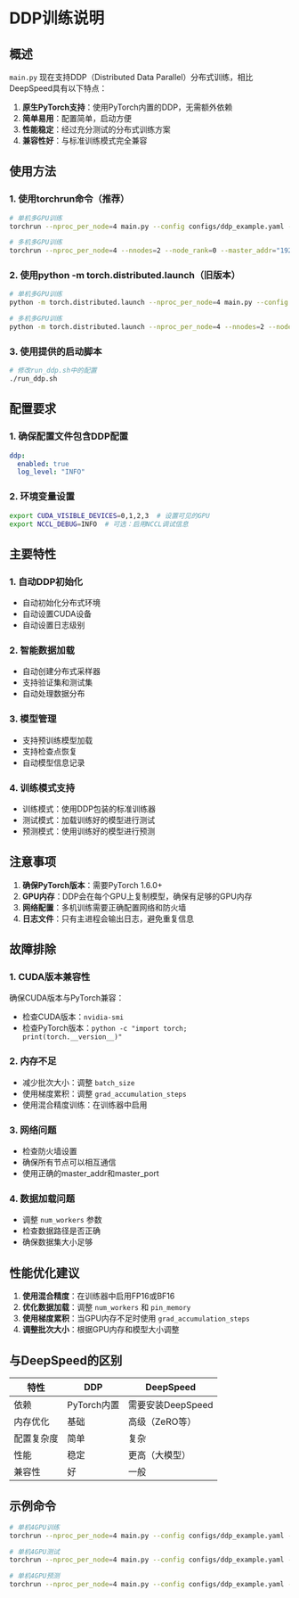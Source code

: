 # DDP训练说明

## 概述

`main.py` 现在支持DDP（Distributed Data Parallel）分布式训练，相比DeepSpeed具有以下特点：

1. **原生PyTorch支持**：使用PyTorch内置的DDP，无需额外依赖
2. **简单易用**：配置简单，启动方便
3. **性能稳定**：经过充分测试的分布式训练方案
4. **兼容性好**：与标准训练模式完全兼容

## 使用方法

### 1. 使用torchrun命令（推荐）

```bash
# 单机多GPU训练
torchrun --nproc_per_node=4 main.py --config configs/ddp_example.yaml --task train

# 多机多GPU训练
torchrun --nproc_per_node=4 --nnodes=2 --node_rank=0 --master_addr="192.168.1.100" --master_port=29500 main.py --config configs/ddp_example.yaml --task train
```

### 2. 使用python -m torch.distributed.launch（旧版本）

```bash
# 单机多GPU训练
python -m torch.distributed.launch --nproc_per_node=4 main.py --config configs/ddp_example.yaml --task train

# 多机多GPU训练
python -m torch.distributed.launch --nproc_per_node=4 --nnodes=2 --node_rank=0 --master_addr="192.168.1.100" --master_port=29500 main.py --config configs/ddp_example.yaml --task train
```

### 3. 使用提供的启动脚本

```bash
# 修改run_ddp.sh中的配置
./run_ddp.sh
```

## 配置要求

### 1. 确保配置文件包含DDP配置

```yaml
ddp:
  enabled: true
  log_level: "INFO"
```

### 2. 环境变量设置

```bash
export CUDA_VISIBLE_DEVICES=0,1,2,3  # 设置可见的GPU
export NCCL_DEBUG=INFO  # 可选：启用NCCL调试信息
```

## 主要特性

### 1. 自动DDP初始化
- 自动初始化分布式环境
- 自动设置CUDA设备
- 自动设置日志级别

### 2. 智能数据加载
- 自动创建分布式采样器
- 支持验证集和测试集
- 自动处理数据分布

### 3. 模型管理
- 支持预训练模型加载
- 支持检查点恢复
- 自动模型信息记录

### 4. 训练模式支持
- 训练模式：使用DDP包装的标准训练器
- 测试模式：加载训练好的模型进行测试
- 预测模式：使用训练好的模型进行预测

## 注意事项

1. **确保PyTorch版本**：需要PyTorch 1.6.0+
2. **GPU内存**：DDP会在每个GPU上复制模型，确保有足够的GPU内存
3. **网络配置**：多机训练需要正确配置网络和防火墙
4. **日志文件**：只有主进程会输出日志，避免重复信息

## 故障排除

### 1. CUDA版本兼容性
确保CUDA版本与PyTorch兼容：
- 检查CUDA版本：`nvidia-smi`
- 检查PyTorch版本：`python -c "import torch; print(torch.__version__)"`

### 2. 内存不足
- 减少批次大小：调整 `batch_size`
- 使用梯度累积：调整 `grad_accumulation_steps`
- 使用混合精度训练：在训练器中启用

### 3. 网络问题
- 检查防火墙设置
- 确保所有节点可以相互通信
- 使用正确的master_addr和master_port

### 4. 数据加载问题
- 调整 `num_workers` 参数
- 检查数据路径是否正确
- 确保数据集大小足够

## 性能优化建议

1. **使用混合精度**：在训练器中启用FP16或BF16
2. **优化数据加载**：调整 `num_workers` 和 `pin_memory`
3. **使用梯度累积**：当GPU内存不足时使用 `grad_accumulation_steps`
4. **调整批次大小**：根据GPU内存和模型大小调整

## 与DeepSpeed的区别

| 特性 | DDP | DeepSpeed |
|------|-----|-----------|
| 依赖 | PyTorch内置 | 需要安装DeepSpeed |
| 内存优化 | 基础 | 高级（ZeRO等） |
| 配置复杂度 | 简单 | 复杂 |
| 性能 | 稳定 | 更高（大模型） |
| 兼容性 | 好 | 一般 |

## 示例命令

```bash
# 单机4GPU训练
torchrun --nproc_per_node=4 main.py --config configs/ddp_example.yaml --task train

# 单机4GPU测试
torchrun --nproc_per_node=4 main.py --config configs/ddp_example.yaml --task test

# 单机4GPU预测
torchrun --nproc_per_node=4 main.py --config configs/ddp_example.yaml --task predict
```
